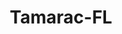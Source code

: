 ---
title: Tamarac-FL
slug: tamarac-fl
f_state:
- cms/state/florida.md
f_locations:
- cms/payday-loan/ajax-business-machines-3618.md
- cms/payday-loan/check-cashing-store-10980.md
- cms/payday-loan/check-cashing-store-10984.md
- cms/payday-loan/prestige-check-cashing-of-tamarac-24607.md
- cms/payday-loan/th-e-check-cashing-store-27385.md
- cms/payday-loan/th-e-check-cashing-store-27396.md
- cms/payday-loan/th-e-check-cashing-store-27397.md
updated-on: '2024-05-30T13:41:28.615Z'
created-on: '2024-05-30T13:41:28.615Z'
published-on: '2024-05-30T13:54:32.469Z'
f_city: Tamarac
layout: '[city].html'
tags: city
---